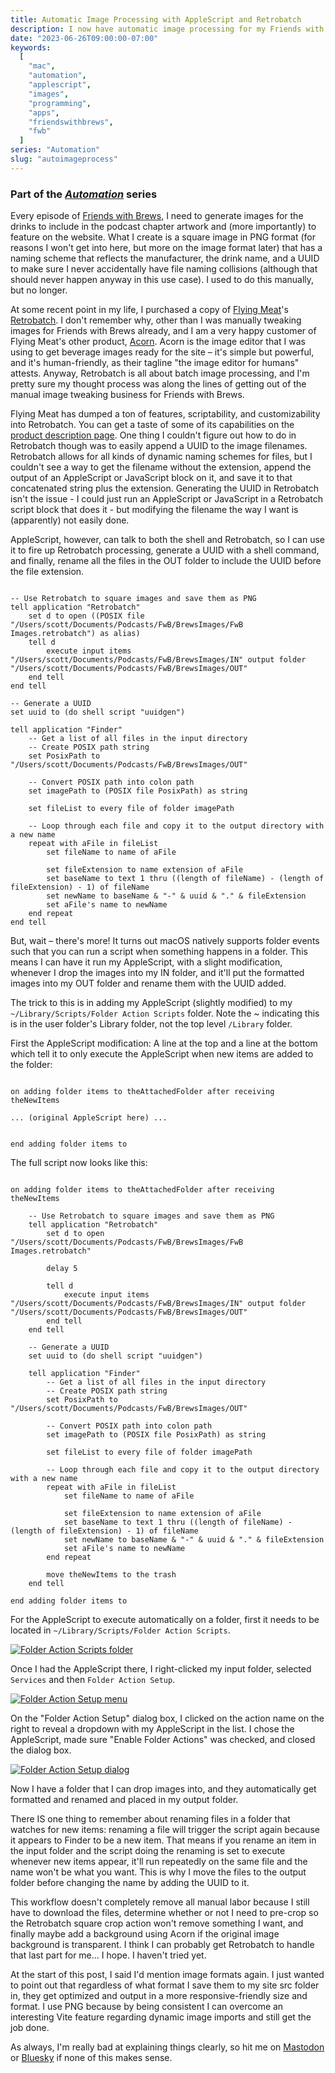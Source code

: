 ```yaml
---
title: Automatic Image Processing with AppleScript and Retrobatch
description: I now have automatic image processing for my Friends with Brews images that happens automatically when I drop images in a folder, and I love it.
date: "2023-06-26T09:00:00-07:00"
keywords:
  [
    "mac",
    "automation",
    "applescript",
    "images",
    "programming",
	"apps",
	"friendswithbrews",
	"fwb"
  ]
series: "Automation"
slug: "autoimageprocess"
---
```


### Part of the _[Automation](/series/automation/)_ series

Every episode of [Friends with Brews](https://friendswithbrews.com), I need to generate images for the drinks to include in the podcast chapter artwork and (more importantly) to feature on the website. What I create is a square image in PNG format (for reasons I won't get into here, but more on the image format later) that has a naming scheme that reflects the manufacturer, the drink name, and a UUID to make sure I never accidentally have file naming collisions (although that should never happen anyway in this use case). I used to do this manually, but no longer.

At some recent point in my life, I purchased a copy of [Flying Meat](https://flyingmeat.com/)'s [Retrobatch](https://flyingmeat.com/retrobatch/). I don't remember why, other than I was manually tweaking images for Friends with Brews already, and I am a very happy customer of Flying Meat's other product, [Acorn](https://flyingmeat.com/acorn/). Acorn is the image editor that I was using to get beverage images ready for the site – it's simple but powerful, and it's human-friendly, as their tagline "the image editor for humans" attests. Anyway, Retrobatch is all about batch image processing, and I'm pretty sure my thought process was along the lines of getting out of the manual image tweaking business for Friends with Brews.

Flying Meat has dumped a ton of features, scriptability, and customizability into Retrobatch. You can get a taste of some of its capabilities on the [product description page](https://flyingmeat.com/retrobatch/). One thing I couldn't figure out how to do in Retrobatch though was to easily append a UUID to the image filenames. Retrobatch allows for all kinds of dynamic naming schemes for files, but I couldn't see a way to get the filename without the extension, append the output of an AppleScript or JavaScript block on it, and save it to that concatenated string plus the extension. Generating the UUID in Retrobatch isn't the issue - I could just run an AppleScript or JavaScript in a Retrobatch script block that does it - but modifying the filename the way I want is (apparently) not easily done.

AppleScript, however, can talk to both the shell and Retrobatch, so I can use it to fire up Retrobatch processing, generate a UUID with a shell command, and finally, rename all the files in the OUT folder to include the UUID before the file extension.

```applescript

-- Use Retrobatch to square images and save them as PNG
tell application "Retrobatch"
	set d to open ((POSIX file "/Users/scott/Documents/Podcasts/FwB/BrewsImages/FwB Images.retrobatch") as alias)
	tell d
		execute input items "/Users/scott/Documents/Podcasts/FwB/BrewsImages/IN" output folder "/Users/scott/Documents/Podcasts/FwB/BrewsImages/OUT"
	end tell
end tell

-- Generate a UUID
set uuid to (do shell script "uuidgen")

tell application "Finder"
	-- Get a list of all files in the input directory
	-- Create POSIX path string
	set PosixPath to "/Users/scott/Documents/Podcasts/FwB/BrewsImages/OUT"

	-- Convert POSIX path into colon path
	set imagePath to (POSIX file PosixPath) as string

	set fileList to every file of folder imagePath

	-- Loop through each file and copy it to the output directory with a new name
	repeat with aFile in fileList
		set fileName to name of aFile

		set fileExtension to name extension of aFile
		set baseName to text 1 thru ((length of fileName) - (length of fileExtension) - 1) of fileName
		set newName to baseName & "-" & uuid & "." & fileExtension
		set aFile's name to newName
	end repeat
end tell

```

But, wait – there's more! It turns out macOS natively supports folder events such that you can run a script when something happens in a folder. This means I can have it run my AppleScript, with a slight modification, whenever I drop the images into my IN folder, and it'll put the formatted images into my OUT folder and rename them with the UUID added.

The trick to this is in adding my AppleScript (slightly modified) to my `~/Library/Scripts/Folder Action Scripts` folder. Note the ~ indicating this is in the user folder's Library folder, not the top level `/Library` folder.

First the AppleScript modification: A line at the top and a line at the bottom which tell it to only execute the AppleScript when new items are added to the folder:

```applescript

on adding folder items to theAttachedFolder after receiving theNewItems

... (original AppleScript here) ...


end adding folder items to

```

The full script now looks like this:

```applescript

on adding folder items to theAttachedFolder after receiving theNewItems

	-- Use Retrobatch to square images and save them as PNG
	tell application "Retrobatch"
		set d to open "/Users/scott/Documents/Podcasts/FwB/BrewsImages/FwB Images.retrobatch"

		delay 5

		tell d
			execute input items "/Users/scott/Documents/Podcasts/FwB/BrewsImages/IN" output folder "/Users/scott/Documents/Podcasts/FwB/BrewsImages/OUT"
		end tell
	end tell

	-- Generate a UUID
	set uuid to (do shell script "uuidgen")

	tell application "Finder"
		-- Get a list of all files in the input directory
		-- Create POSIX path string
		set PosixPath to "/Users/scott/Documents/Podcasts/FwB/BrewsImages/OUT"

		-- Convert POSIX path into colon path
		set imagePath to (POSIX file PosixPath) as string

		set fileList to every file of folder imagePath

		-- Loop through each file and copy it to the output directory with a new name
		repeat with aFile in fileList
			set fileName to name of aFile

			set fileExtension to name extension of aFile
			set baseName to text 1 thru ((length of fileName) - (length of fileExtension) - 1) of fileName
			set newName to baseName & "-" & uuid & "." & fileExtension
			set aFile's name to newName
		end repeat

		move theNewItems to the trash
	end tell

end adding folder items to

```

For the AppleScript to execute automatically on a folder, first it needs to be located in `~/Library/Scripts/Folder Action Scripts`.

[![Folder Action Scripts folder](../../assets/images/posts/FolderActionScriptsFolder-BD0E8CCA-F2E3-487E-AF1C-3B67CF321DEF.png)](/images/posts/FolderActionScriptsFolder-BD0E8CCA-F2E3-487E-AF1C-3B67CF321DEF.png)

Once I had the AppleScript there, I right-clicked my input folder, selected `Services` and then `Folder Action Setup`.

[![Folder Action Setup menu](../../assets/images/posts/FolderActionsSetupMenu-86B4A871-966E-4A27-A2C5-3FC85E131D6C.png)](/images/posts/FolderActionsSetupMenu-86B4A871-966E-4A27-A2C5-3FC85E131D6C.png)

On the "Folder Action Setup" dialog box, I clicked on the action name on the right to reveal a dropdown with my AppleScript in the list. I chose the AppleScript, made sure "Enable Folder Actions" was checked, and closed the dialog box.

[![Folder Action Setup dialog](../../assets/images/posts/FolderActionsSetup-1081E829-4FB6-447A-88A5-BC7EE5F934F6.png)](/images/posts/FolderActionsSetup-1081E829-4FB6-447A-88A5-BC7EE5F934F6.png)

Now I have a folder that I can drop images into, and they automatically get formatted and renamed and placed in my output folder.

There IS one thing to remember about renaming files in a folder that watches for new items: renaming a file will trigger the script again because it appears to Finder to be a new item. That means if you rename an item in the input folder and the script doing the renaming is set to execute whenever new items appear, it'll run repeatedly on the same file and the name won't be what you want. This is why I move the files to the output folder before changing the name by adding the UUID to it.

This workflow doesn't completely remove all manual labor because I still have to download the files, determine whether or not I need to pre-crop so the Retrobatch square crop action won't remove something I want, and finally maybe add a background using Acorn if the original image background is transparent. I think I can probably get Retrobatch to handle that last part for me... I hope. I haven't tried yet.

At the start of this post, I said I'd mention image formats again. I just wanted to point out that regardless of what format I save them to my site src folder in, they get optimized and output in a more responsive-friendly size and format. I use PNG because by being consistent I can overcome an interesting Vite feature regarding dynamic image imports and still get the job done.

As always, I'm really bad at explaining things clearly, so hit me on [Mastodon](https://appdot.net/@scottaw) or [Bluesky](https://bsky.app/profile/scottwillsey.com) if none of this makes sense.
